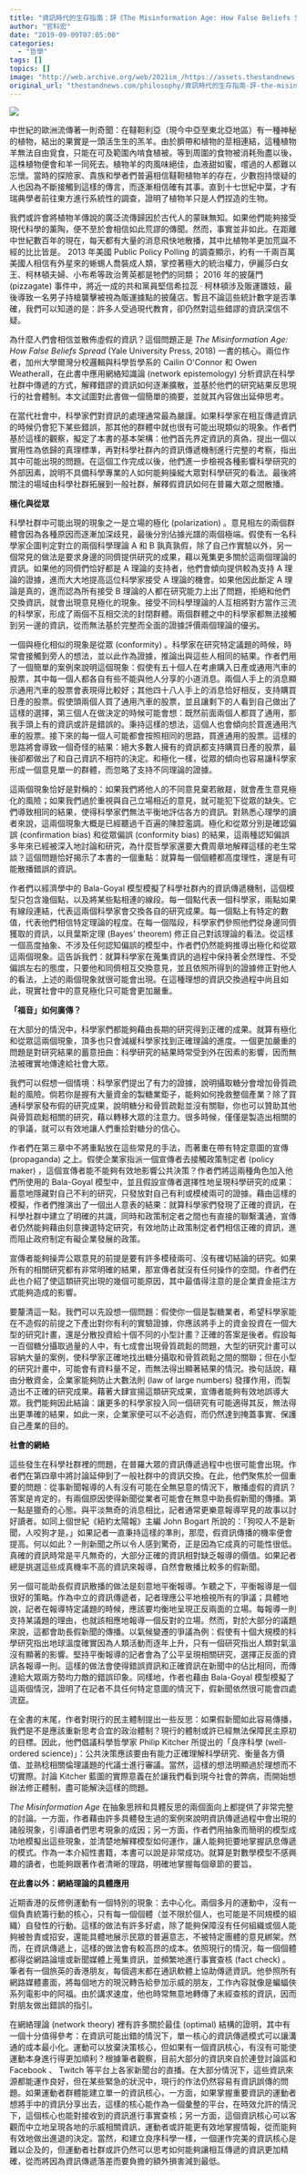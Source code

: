 ```yaml
---
title: "資訊時代的生存指南：評《The Misinformation Age: How False Beliefs Spread》"
author: "官科宏"
date: "2019-09-09T07:05:00"
categories:
  - "哲學"
tags: []
topics: []
image: "http://web.archive.org/web/2021im_/https://assets.thestandnews.com/media/photos/hear-04_8i7JD.png"
original_url: "thestandnews.com/philosophy/資訊時代的生存指南-評-the-misinformation-age-how-false-beliefs-spread"
---
```

![](http://web.archive.org/web/2021im_/https://assets.thestandnews.com/media/photos/hear-04_8i7JD.png)

中世紀的歐洲流傳著一則奇聞：在韃靼利亞（現今中亞至東北亞地區）有一種神秘的植物，結出的果實是一頭活生生的羔羊。由於臍帶和植物的莖相連結，這種植物羊無法自由覓食，只能在可及範圍內啃食植被。等到周圍的食物被消耗殆盡以後，這株植物便會和羊一同死去。植物羊的肉風味絕佳，血液甜如蜜，嚐過的人都難以忘懷。當時的探險家、貴族和學者們普遍相信韃靼植物羊的存在，少數抱持懷疑的人也因為不斷接觸到這樣的傳言，而逐漸相信確有其事。直到十七世紀中葉，才有瑞典學者前往東方進行系統性的調查，證明了植物羊只是人們捏造的生物。

我們或許會將植物羊傳說的廣泛流傳歸因於古代人的蒙昧無知。如果他們能夠接受現代科學的薰陶，便不至於會相信如此荒謬的傳聞。然而，事實並非如此。在距離中世紀數百年的現在，每天都有大量的消息飛快地散播，其中比植物羊更加荒誕不經的比比皆是。 2013 年美國 Public Policy Polling 的調查顯示，約有一千兩百萬美國人相信有外星來的蜥蜴人喬裝成人類，掌控著極大的統治權力，伊麗莎白女王、柯林頓夫婦、小布希等政治菁英都是牠們的同類； 2016 年的披薩門 (pizzagate) 事件中，將近一成的共和黨員堅信希拉蕊 · 柯林頓涉及販運雛妓，最後導致一名男子持槍襲擊被視為販運據點的披薩店。暫且不論這些統計數字是否準確，我們可以知道的是：許多人受過現代教育，卻仍然對這些錯謬的資訊深信不疑。

為什麼人們會相信並散佈虛假的資訊？這個問題正是 _The Misinformation Age: How False Beliefs Spread_ (Yale University Press, 2018) 一書的核心。兩位作者，加州大學爾灣分校邏輯與科學哲學系的 Cailin O'Connor 和 Owen Weatherall，在此書中應用網絡知識論 (network epistemology) 分析資訊在科學社群中傳遞的方式，解釋錯謬的資訊如何逐漸擴散，並基於他們的研究結果反思現行的社會體制。本文試圖對此書做一個簡單的摘要，並就其內容做出延伸思考。

在當代社會中，科學家們對資訊的處理通常最為嚴謹。如果科學家在相互傳遞資訊的時候仍會犯下某些錯誤，那其他的群體中就也很有可能出現類似的現象。作者們基於這樣的觀察，擬定了本書的基本架構：他們首先界定資訊的真偽，提出一個以實用性為依歸的真理標準，再對科學社群內的資訊傳遞機制進行完整的考察，指出其中可能出現的問題。在這個工作完成以後，他們進一步檢視各種影響科學研究的外部因素，說明不具備科學專業的人如何能夠操縱大眾對科學研究的看法。最後將關注的場域由科學社群拓展到一般社群，解釋假資訊如何在普羅大眾之間散播。

**極化與從眾**

科學社群中可能出現的現象之一是立場的極化 (polarization) 。意見相左的兩個群體會因為各種原因而逐漸加深歧見，最後分別佔據光譜的兩個極端。假使有一名科學家企圖判定對立的兩個科學理論 A 和 B 孰真孰假，除了自己作實驗以外，另一個常見的做法是要求身邊的同儕提供研究的成果，藉以蒐集更多關於這兩個理論的資訊。如果他的同儕們恰好都是 A 理論的支持者，他們會傾向提供較為支持 A 理論的證據，進而大大地提高這位科學家接受 A 理論的機會。如果他因此斷定 A 理論是真的，進而認為所有接受 B 理論的人都在研究能力上出了問題，拒絕和他們交換資訊，就會出現意見極化的現象。接受不同科學理論的人互相將對方當作三流的科學家，形成了兩個不互相交流的封閉群體。兩個群體之中的科學家都無法接觸到另一邊的資訊，從而無法基於完整而全面的證據評價兩個理論的優劣。

一個與極化相似的現象是從眾 (conformity) 。科學家在研究特定議題的時候，時常會接觸到旁人的想法，並以此作為證據，推論出與這些人相同的結果。作者們用了一個簡單的案例來說明這個現象：假使有五十個人在考慮購入日產或通用汽車的股票，其中每一個人都各自有些不能與他人分享的小道消息。兩個人手上的消息顯示通用汽車的股票會表現得比較好；其他四十八人手上的消息恰好相反，支持購買日產的股票。假使頭兩個人買了通用汽車的股票，並且讓剩下的人看到自己做出了這樣的選擇，第三個人在做決定的時候可能會想：既然前面兩個人都買了通用，那我手頭上有的資訊或許是錯誤的。秉持這樣的想法，這個人也會傾向於買進通用汽車的股票。接下來的每一個人可能都會按照相同的思路，買進通用的股票。這樣的思路將會導致一個奇怪的結果：絕大多數人擁有的資訊都支持購買日產的股票，最後卻都做出了和自己資訊不相符的決定。和極化一樣，從眾的傾向也容易讓科學家形成一個意見單一的群體，而忽略了支持不同理論的證據。

這兩個現象恰好是對稱的：如果我們將他人的不同意見棄若敝屣，就會產生意見極化的風險；如果我們過於重視與自己立場相近的意見，就可能犯下從眾的缺失。它們導致相同的結果，使得科學家們無法平衡地評估各方的資訊。對熟悉心理學的讀者來說，這兩個現象大概是已經聽過千百遍的陳腔濫調。極化和從眾分別是確認偏誤 (confirmation bias) 和從眾偏誤 (conformity bias) 的結果，這兩種認知偏誤多年來已經被深入地討論和研究，為什麼哲學家還要大費周章地解釋這樣的老生常談？這個問題恰好揭示了本書的一個重點：就算每一個個體都高度理性，還是有可能散播錯誤的資訊。

作者們以經濟學中的 Bala-Goyal 模型模擬了科學社群內的資訊傳遞機制，這個模型只包含幾個點，以及將某些點相連的線段。每一個點代表一個科學家，兩點如果有線段連結，代表這兩個科學家會交換各自的研究成果。每一個點上有特定的數值，代表他們相信特定理論的程度。在每一個階段，科學家們參照他們從身邊同儕獲取的資訊，以貝葉斯定理 (Bayes' theorem) 修正自己對該理論的看法。從這樣一個高度抽象、不涉及任何認知偏誤的模型中，作者們仍然能夠推導出極化和從眾這兩個現象。這告訴我們：就算科學家在蒐集資訊的過程中保持著全然理性、不受偏誤左右的態度，只要他和同儕相互交換意見，並且依照所得到的證據修正對他人的看法，上述的兩個現象就很可能會出現。在這種理想的資訊交換過程中尚且如此，現實社會中的意見極化只可能會更加嚴重。

**「福音」如何廣傳？**

在大部分的情況中，科學家們都能夠藉由長期的研究得到正確的成果。就算有極化和從眾這兩個現象，頂多也只會減緩科學家找到正確理論的進度。一個更加嚴重的問題是對研究結果的蓄意扭曲：科學研究的結果時常受到外在因素的影響，因而無法被確實地傳達給社會大眾。

我們可以假想一個情境：科學家們提出了有力的證據，說明攝取糖分會增加骨質疏鬆的風險。倘若你是握有大量資金的製糖業鉅子，能夠如何挽救整個產業？除了買通科學家發布假的研究成果，說明糖分和骨質疏鬆並沒有關聯，你也可以贊助其他與骨質疏鬆相關的研究，藉以轉移大眾的注意力。很多時候，僅僅是製造出相關的的爭議，就可以有效地讓人們重拾對糖分的信心。

作者們在第三章中不將重點放在這些常見的手法，而著重在帶有特定意圖的宣傳 (propaganda) 之上。假使企業家指派一個宣傳者去接觸政策制定者 (policy maker) ，這個宣傳者能不能夠有效地影響公共決策？作者們將這兩種角色加入他們所使用的 Bala-Goyal 模型中，並且假設宣傳者選擇性地呈現科學研究的成果：蓄意地隱藏對自己不利的研究，只發放對自己有利或模棱兩可的證據。藉由這樣的模擬，作者們推演出了一個出人意表的結果：就算科學家們發現了正確的資訊，在科學社群中建立了明確的共識，同時和政策制定者之間也有直接的聯繫溝通，宣傳者仍然能夠藉由刻意揀選特定研究，有效地防止政策制定者們相信正確的資訊，進而阻止政府制定有礙企業發展的政策。

宣傳者能夠操弄公眾意見的前提是要有許多模稜兩可、沒有確切結論的研究。如果所有的相關研究都有非常明確的結果，那宣傳者就沒有任何操作的空間。作者們在此也介紹了使這類研究出現的幾個可能原因，其中最值得注意的是企業資金挹注方式能夠造成的影響。

要釐清這一點，我們可以先設想一個問題：假使你一個是製糖業者，希望科學家能在不造假的前提之下產出對你有利的實驗證據，你應該將手上的資金投資在一個大型的研究計畫，還是分散投資給十個不同的小型計畫？正確的答案是後者。假設每一百個糖分攝取過量的人中，有七成會出現骨質疏鬆的問題，大型的研究計畫可以容納大量的案例，使科學家正確地找出糖分攝取和骨質疏鬆之間的關聯；但在小型的研究計畫中，可能會有資料量不足，而無法得出顯著結果的情況。換句話說，藉由分散資金，企業家能夠防止大數法則 (law of large numbers) 發揮作用，而製造出不正確的研究成果。藉著大肆宣揚這類研究成果，宣傳者能夠有效地誤導大眾。我們能夠因此結論：讓更多的科學家投入同一個研究有可能適得其反，無法得出更準確的結果，如此一來，企業家便可以不必造假，而仍然達到掩蓋事實、保護自己產業的目的。

**社會的網絡**

這些發生在科學社群裡的問題，在普羅大眾的資訊傳遞過程中也很可能會出現。作者們在第四章中將討論延伸到了一般社群中的資訊交換。在此，他們聚焦於一個重要的問題：從事新聞報導的人有沒有可能在全無惡意的情況下，散播虛假的資訊？答案是肯定的，有兩個原因使得新聞從業者可能會在無意中助長假新聞的傳播。第一點是獵奇的心態。與平淡無奇的消息相比，記者通常更樂意報導罕見的故事以討好讀者。如同上個世紀《紐約太陽報》主編 John Bogart 所說的：「狗咬人不是新聞，人咬狗才是。」如果記者一直秉持這樣的準則，那麼，假資訊傳播的機率便會提高。何以如此？一則新聞之所以令人感到驚奇，正是因為它成真的可能性很低。真確的資訊時常是平凡無奇的，大部分正確的資訊相對缺乏報導的價值。如果記者總是挑選這些成真機率不高的資訊來報導，自然會散播比較多的假新聞。

另一個可能助長假資訊散播的做法是刻意地平衡報導。乍聽之下，平衡報導是一個很好的策略。作為中立的資訊傳遞者，記者理應公平地檢視所有的爭議；具體地說，記者在報導特定議題的時候，應該要均衡地呈現正反兩面的立場。每報導一則支持某議題的理由，也就該相應地報導一個反對的立場。然而，對於大部分的議題來說，這都會助長假新聞的傳播。以氣候變遷的爭議為例：假使有十個大規模的科學研究指出地球溫度確實因為人類活動而逐年上升，只有一個研究指出人類對氣溫沒有顯著的影響。堅持平衡報導的記者會為了公平呈現相關研究，選擇正反面的資訊各報導一則。這樣的做法會使得錯誤資訊和正確資訊在新聞中的佔比相同，而傳達給大眾兩方勢均力敵的錯誤印象。同樣地，作者也藉由 Bala-Goyal 模型模擬了這兩個情況，證明了在記者不具任何特定意圖的情況下，假新聞依然很可能會四處流竄。

在全書的末尾，作者對現行的民主體制提出一些反思：如果假新聞如此容易傳播，我們是不是應該重新思考合宜的政治體制？現行的體制或許已經無法保障民主原初的目標。因此，他們倡議科學哲學家 Philip Kitcher 所提出的「良序科學 (well-ordered science)」：公共決策應該要由有能力正確理解科學研究、衡量各方價值、並熟稔相關倫理議題的代議士進行審議。當然，這樣的想法明顯過於理想而不切實際。討論 Kitcher 藍圖的實際意義在於讓我們看到現今社會的弊病，而開始想辦法修正體制，盡可能解決這樣的問題。

_The Misinformation Age_ 在抽象思辨和具體反思的兩個面向上都提供了非常完整的討論。一方面，作者藉由許多具體發生過的案例來說明資訊傳遞過程中會出現的諸般現象，引導讀者們思考現象的成因；另一方面，作者們用抽象而簡明的模型成功地模擬出這些現象，並清楚地解釋模型如何運作，讓人能夠扼要地掌握訊息傳遞的模式。作為一本介紹性書籍，本書可以說是非常成功。就算是對數學模型不感興趣的讀者，也能夠跟著作者清晰的理路，明確地掌握每個章節的要旨。

**在此書以外：網絡理論的具體應用**

近期香港的反修例運動有一個特別的現象：去中心化。兩個多月的運動中，沒有一個負責統籌行動的核心，只有每一個個體（並不限於個人，也可能是不同規模的組織）自發性的行動。這樣的做法有許多好處，除了能夠保障沒有任何組織或個人能夠被咎責或招安，還能具體地展示民眾的普遍意志，不被特定團體的意見綁架。然而，在資訊傳遞上，這樣的做法會有較高昂的成本。依照現行的情況，每一個個體都得從網路論壇或新聞媒體上蒐集資訊，並頻繁地進行事實查核 (fact check) 。筆者有一個旅英的香港朋友，每個週末都在通訊軟體上協助傳遞資訊。他參照所有網路媒體畫面，將每個地方的現況轉告給參加示威的朋友，工作內容就像是蝙蝠俠系列電影中的阿福。由於講求速度，他也時常無意地轉傳了未經查核的資訊，因而對朋友做出錯誤的指引。

在網絡理論 (network theory) 裡有許多關於最佳 (optimal) 結構的證明，其中有一個十分值得參考：在資訊可能出錯的情況下，單一核心的資訊傳遞模式可以讓溝通的成本最小化。運動可以放棄決策核心，但如果有一個資訊核心，有沒有可能使運動本身進行得更加順利？根據筆者觀察，目前大部分的資訊來自於連登討論區和 Facebook 、 Twitch 等平台上各家新聞台的直播。在大部分情況下，這些資訊來源都能運作良好，但在某些緊急的狀況中，現行的作法仍然容易有資訊誤傳的問題。如果運動者群體能建立單一的資訊核心，一方面，如果掌握重要資訊的運動者想將手中的資訊分享出去，這樣的核心能作為一個彙整的平台，在時效允許的情況下，這個核心也能對接收到的資訊進行事實查核；另一方面，這個資訊核心可以客觀而中立地呈現各地的示威相關資訊，運動者或許能更有效地掌握情報，從而能夠有效地做出進退的決定。當然，和建立良序科學一樣，一個運作完美的資訊核心是難以企及的，但運動者社群或許仍然可以思考如何能夠讓相互傳遞的資訊更加精確，從而將因為資訊傳遞落差而要負擔的額外損害減到最低。